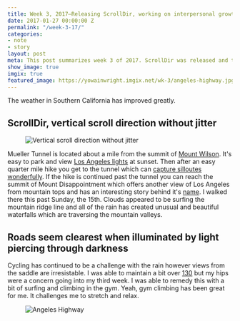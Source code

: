 ```yaml
---
title: Week 3, 2017—Releasing ScrollDir, working on interpersonal growth and surfing
date: 2017-01-27 00:00:00 Z
permalink: "/week-3-17/"
categories:
- note
- story
layout: post
meta: This post summarizes week 3 of 2017. ScrollDir was released and the weather was better so more surfing
show_image: true
imgix: true
featured_image: https://yowainwright.imgix.net/wk-3/angeles-highway.jpg
---
```


The weather in Southern California has improved greatly. 

## ScrollDir, vertical scroll direction without jitter

<figure>
  <img src="//yowainwright.imgix.net/wk-3/scrolldir.jpg?w=800&h=400&crop=focalpoint&auto=format" alt="Vertical scroll direction without jitter" />
</figure>

Mueller Tunnel is located about a mile from the summit of [Mount Wilson](https://www.mtwilson.edu/). It's easy to park and view [Los Angeles lights](https://www.instagram.com/p/5ey73zSf9Z/) at sunset. Then after an easy quarter mile hike you get to the tunnel which can [capture silloutes wonderfully](https://www.instagram.com/p/BL7mWWwDd_n/). If the hike is continued past the tunnel you can reach the summit of Mount Disappointment which offers another view of Los Angeles from mountain tops and has an interesting story behind it's [name](https://en.wikipedia.org/wiki/Mount_Disappointment_(California)). I walked there this past Sunday, the 15th. Clouds appeared to be surfing the mountain ridge line and all of the rain has created unusual and beautiful waterfalls which are traversing the mountain valleys.


## Roads seem clearest when illuminated by light piercing through darkness

Cycling has continued to be a challenge with the rain however views from the saddle are irresistable. I was able to maintain a bit over [130](https://www.strava.com/athletes/722335#interval?interval=201702&interval_type=week&chart_type=miles&year_offset=0) but my hips were a concern going into my third week. I was able to remedy this with a bit of surfing and climbing in the gym. Yeah, gym climbing has been great for me. It challenges me to stretch and relax. 

<figure class="width--content">
  <img src="//yowainwright.imgix.net/wk-3/angeles-highway.jpg?w=2000&h=1500&crop=focalpoint&auto=format" alt="Angeles Highway" />
</figure>


